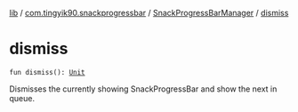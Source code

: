 [lib](../../index.md) / [com.tingyik90.snackprogressbar](../index.md) / [SnackProgressBarManager](index.md) / [dismiss](./dismiss.md)

# dismiss

`fun dismiss(): `[`Unit`](https://kotlinlang.org/api/latest/jvm/stdlib/kotlin/-unit/index.html)

Dismisses the currently showing SnackProgressBar and show the next in queue.

